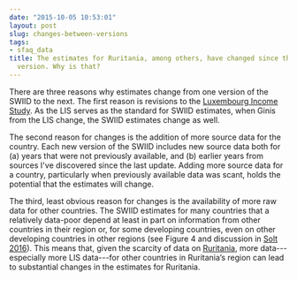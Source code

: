 ```yaml
---
date: "2015-10-05 10:53:01"
layout: post
slug: changes-between-versions
tags:
- sfaq_data
title: The estimates for Ruritania, among others, have changed since the previous
  version. Why is that?
---
```


There are three reasons why estimates change from one version of the SWIID to the next. The first reason is revisions to the [Luxembourg Income Study](http://www.lisdatacenter.org/our-data/lis-database/documentation/data-revisions-notes/).  As the LIS serves as the standard for SWIID estimates, when Ginis from the LIS change, the SWIID estimates change as well.

The second reason for changes is the addition of more source data for the country. Each new version of the SWIID includes new source data both for (a) years that were not previously available, and (b) earlier years from sources I've discovered since the last update. Adding more source data for a country, particularly when previously available data was scant, holds the potential that the estimates will change.

The third, least obvious reason for changes is the availability of more raw data for other countries. The SWIID estimates for many countries that a relatively data-poor depend at least in part on information from other countries in their region or, for some developing countries, even on other developing countries in other regions (see Figure 4 and discussion in [Solt 2016](../papers/Solt2016)). This means that, given the scarcity of data on [Ruritania](https://en.wikipedia.org/wiki/Ruritania#In_academia), more data---especially more LIS data---for other countries in Ruritania’s region can lead to substantial changes in the estimates for Ruritania.

